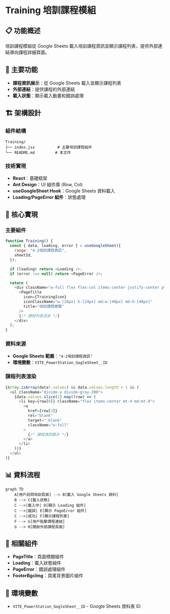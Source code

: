 # Training 培訓課程模組

## 📋 功能概述
培訓課程模組從 Google Sheets 載入培訓課程資訊並顯示課程列表，提供外部連結導向課程詳細頁面。

## 🎯 主要功能
- **課程資訊展示**：從 Google Sheets 載入並顯示課程列表
- **外部連結**：提供課程的外部連結
- **載入狀態**：顯示載入動畫和錯誤處理

## 🏗️ 架構設計

### 組件結構
```
Training/
├── index.jsx          # 主要培訓課程組件
└── README.md         # 本文件
```

### 技術實現
- **React**：基礎框架
- **Ant Design**：UI 組件庫 (Row, Col)
- **useGoogleSheet Hook**：Google Sheets 資料載入
- **Loading/PageError 組件**：狀態處理

## 🔧 核心實現

### 主要組件
```javascript
function Training() {
  const { data, loading, error } = useGoogleSheet({
    range: "4-2培訓課程資訊",
    sheetId,
  });

  if (loading) return <Loading />;
  if (error !== null) return <PageError />;

  return (
    <div className="w-full flex flex-col items-center justify-center pt-[52px]">
      <PageTitle
        icon={TrainingIcon}
        iconClassName="w-[24px] h-[24px] md:w-[40px] md:h-[40px]"
        title="培訓課程總覽"
      />
      {/* 課程列表渲染 */}
    </div>
  );
}
```

### 資料來源
- **Google Sheets 範圍**：`"4-2培訓課程資訊"`
- **環境變數**：`VITE_PowerStation_GogleSheet__ID`

### 課程列表渲染
```javascript
{Array.isArray(data?.values) && data.values.length > 1 && (
  <ul className="divide-y divide-gray-200">
    {data.values.slice(1).map((row) => (
      <li key={row[0]} className="flex items-center mt-4 md:mt-8">
        <a
          href={row[2]}
          rel="blank"
          target="_blank"
          className="w-full"
        >
          {/* 課程資訊顯示 */}
        </a>
      </li>
    ))}
  </ul>
)}
```

## 📊 資料流程

```mermaid
graph TD
    A[用戶訪問培訓頁面] --> B[載入 Google Sheets 資料]
    B --> C{載入狀態}
    C -->|載入中| D[顯示 Loading 組件]
    C -->|錯誤| E[顯示 PageError 組件]
    C -->|成功| F[顯示課程列表]
    F --> G[用戶點擊課程連結]
    G --> H[開啟外部課程頁面]
```

## 🔗 相關組件
- **PageTitle**：頁面標題組件
- **Loading**：載入狀態組件
- **PageError**：錯誤處理組件
- **FooterBgcImg**：頁尾背景圖片組件

## 🔧 環境變數
- `VITE_PowerStation_GogleSheet__ID` - Google Sheets 資料表 ID
